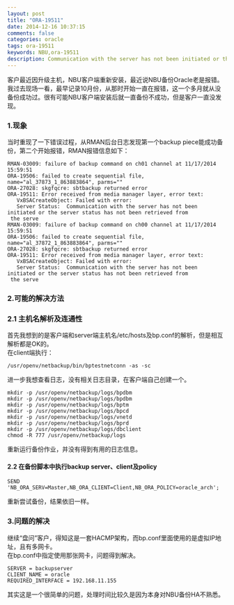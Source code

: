 ```yaml
---
layout: post
title: "ORA-19511"
date: 2014-12-16 10:37:15
comments: false
categories: oracle
tags: ora-19511
keywords: NBU,ora-19511
description: Communication with the server has not been initiated or the server status has not been retrieved from the serve
---
```

客户最近因升级主机，NBU客户端重新安装，最近说NBU备份Oracle老是报错。我过去现场一看，最早记录10月份，从那时开始一直在报错，这一个多月就从没备份成功过。很有可能NBU客户端安装后就一直备份不成功，但是客户一直没发现。
<!--more-->
### 1.现象
当时重现了一下错误过程，从RMAN后台日志发现第一个backup piece能成功备份，第二个开始报错，RMAN报错信息如下：
```
RMAN-03009: failure of backup command on ch01 channel at 11/17/2014 15:59:51
ORA-19506: failed to create sequential file, name="al_37873_1_863883864", parms=""
ORA-27028: skgfqcre: sbtbackup returned error
ORA-19511: Error received from media manager layer, error text:
   VxBSACreateObject: Failed with error:
   Server Status:  Communication with the server has not been initiated or the server status has not been retrieved from
 the serve
RMAN-03009: failure of backup command on ch00 channel at 11/17/2014 15:59:51
ORA-19506: failed to create sequential file, name="al_37872_1_863883864", parms=""
ORA-27028: skgfqcre: sbtbackup returned error
ORA-19511: Error received from media manager layer, error text:
   VxBSACreateObject: Failed with error:
   Server Status:  Communication with the server has not been initiated or the server status has not been retrieved from
 the serve
```
### 2.可能的解决方法
### 2.1 主机名解析及连通性
首先我想到的是客户端和server端主机名/etc/hosts及bp.conf的解析，但是相互解析都是OK的。  
在client端执行：
```
/usr/openv/netbackup/bin/bptestnetconn -as -sc
```
进一步我想查看日志，没有相关日志目录，在客户端自己创建一个。
```
mkdir -p /usr/openv/netbackup/logs/bpdbm
mkdir -p /usr/openv/netbackup/logs/bpdbm
mkdir -p /usr/openv/netbackup/logs/bptm
mkdir -p /usr/openv/netbackup/logs/bpcd
mkdir -p /usr/openv/netbackup/logs/vnetd
mkdir -p /usr/openv/netbackup/logs/bprd
mkdir -p /usr/openv/netbackup/logs/dbclient
chmod -R 777 /usr/openv/netbackup/logs
```
重新运行备份作业，并没有得到有用的日志信息。  
#### 2.2 在备份脚本中执行backup server、client及policy
```
SEND 'NB_ORA_SERV=Master,NB_ORA_CLIENT=Client,NB_ORA_POLICY=oracle_arch';
```
重新尝试备份，结果依旧一样。
### 3.问题的解决
继续“盘问”客户，得知这是一套HACMP架构，而bp.conf里面使用的是虚拟IP地址，且有多网卡。  
在bp.conf中指定使用那张网卡，问题得到解决。
```
SERVER = backupserver
CLIENT_NAME = oracle
REQUIRED_INTERFACE = 192.168.11.155
```
其实这是一个很简单的问题，处理时间比较久是因为本身对NBU备份HA不熟悉。